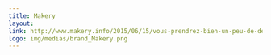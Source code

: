 ```yaml
---
title: Makery
layout: 
link: http://www.makery.info/2015/06/15/vous-prendrez-bien-un-peu-de-democratie-liquide/
logo: img/medias/brand_Makery.png
---
```


